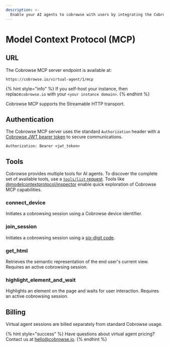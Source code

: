 ```yaml
---
description: >-
  Enable your AI agents to cobrowse with users by integrating the Cobrowse MCP server.
---
```


# Model Context Protocol (MCP)

## URL

The Cobrowse MCP server endpoint is available at:

```
https://cobrowse.io/virtual-agent/1/mcp
```

{% hint style="info" %}
If you self-host your instance, then replace`cobrowse.io` with your `<your instance domain>`.
{% endhint %}

Cobrowse MCP supports the Streamable HTTP transport.

## Authentication

The Cobrowse MCP server uses the standard `Authorization` header with a [Cobrowse JWT bearer token](../agent-side-integrations/json-web-tokens-jwts/README.md) to secure communications.

```
Authorization: Bearer <jwt_token>
```

## Tools

Cobrowse provides multiple tools for AI agents. To discover the complete set of available tools, use a [`tools/list` request](https://modelcontextprotocol.io/specification/2025-06-18/server/tools#listing-tools). Tools like [@modelcontextprotocol/inspector](https://npmjs.com/package/@modelcontextprotocol/inspector) enable quick exploration of Cobrowse MCP capabilities.

### connect_device

Initiates a cobrowsing session using a Cobrowse device identifier.

### join_session

Initiates a cobrowsing session using a [six-digit code](../sdk-features/6-digit-codes.md).

### get_html

Retrieves the semantic representation of the end user's current view. Requires an active cobrowsing session.

### highlight_element_and_wait

Highlights an element on the page and waits for user interaction. Requires an active cobrowsing session.

## Billing

Virtual agent sessions are billed separately from standard Cobrowse usage.

{% hint style="success" %}
Have questions about virtual agent pricing? Contact us at [hello@cobrowse.io](mailto:hello@cobrowse.io).
{% endhint %}